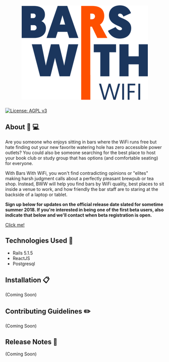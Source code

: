 <h1 align="center">
  <img src="public/logo_high_resolution.png" alt="Bars With Wifi logo" />
</h1>

[![License: AGPL v3](https://img.shields.io/badge/License-AGPL%20v3-blue.svg)](https://www.gnu.org/licenses/agpl-3.0)

## About :tropical_drink: :computer:

Are you someone who enjoys sitting in bars where the WiFi runs free but hate finding out your new favorite watering hole has zero accessible power outlets? You could also be someone searching for the best place to host your book club or study group that has options (and comfortable seating) for everyone.

With Bars With WiFi, you won't find contradicting opinions or "elites" making harsh judgment calls about a perfectly pleasant brewpub or tea shop. Instead, BWW will help you find bars by WiFi quality, best places to sit inside a venue to work, and how friendly the bar staff are to staring at the backside of a laptop or tablet.

**Sign up below for updates on the official release date slated for sometime summer 2018. If you're interested in being one of the first beta users, also indicate that below and we'll contact when beta registration is open.**

[Click me!](https://mailchi.mp/69cb1cbc4d74/bars-with-wifi-coming-summer-2018-sign-up)

## Technologies Used :wrench:

* Rails 5.1.5
* ReactJS
* Postgresql

## Installation :clipboard:
(Coming Soon)

## Contributing Guidelines :pencil2:
(Coming Soon)

## Release Notes :notebook:
(Coming Soon)
